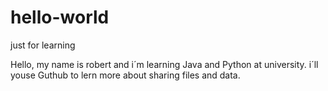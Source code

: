 # hello-world
just for learning

Hello, my name is robert and i´m learning Java and Python at university.
i´ll youse Guthub to lern more about sharing files and data.
